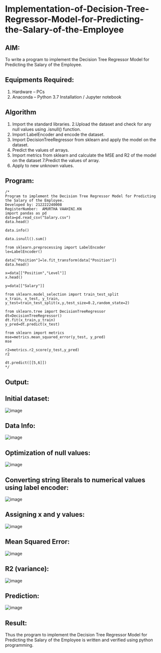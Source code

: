 # Implementation-of-Decision-Tree-Regressor-Model-for-Predicting-the-Salary-of-the-Employee

## AIM:
To write a program to implement the Decision Tree Regressor Model for Predicting the Salary of the Employee.

## Equipments Required:
1. Hardware – PCs
2. Anaconda – Python 3.7 Installation / Jupyter notebook

## Algorithm
1. Import the standard libraries.
2.Upload the dataset and check for any null values using .isnull() function. 
3. Import LabelEncoder and encode the dataset.
4. Import DecisionTreeRegressor from sklearn and apply the model on the dataset.
5. Predict the values of arrays.
6. Import metrics from sklearn and calculate the MSE and R2 of the model on the dataset
7.Predict the values of array.
8. Apply to new unknown values.

## Program:
```
/*
Program to implement the Decision Tree Regressor Model for Predicting the Salary of the Employee.
Developed by: 212222240008
RegisterNumber:  AMURTHA VAAHINI.KN
import pandas as pd
data=pd.read_csv("Salary.csv")
data.head()

data.info()

data.isnull().sum()

from sklearn.preprocessing import LabelEncoder
le=LabelEncoder()

data["Position"]=le.fit_transform(data["Position"])
data.head()

x=data[["Position","Level"]]
x.head()

y=data[["Salary"]]

from sklearn.model_selection import train_test_split
x_train, x_test, y_train, y_test=train_test_split(x,y,test_size=0.2,random_state=2)

from sklearn.tree import DecisionTreeRegressor
dt=DecisionTreeRegressor()
dt.fit(x_train,y_train)
y_pred=dt.predict(x_test)

from sklearn import metrics
mse=metrics.mean_squared_error(y_test, y_pred)
mse

r2=metrics.r2_score(y_test,y_pred)
r2

dt.predict([[5,6]])
*/
```

## Output:
## Initial dataset:
![image](https://github.com/amurthavaahininagarajan/Implementation-of-Decision-Tree-Regressor-Model-for-Predicting-the-Salary-of-the-Employee/assets/118679102/0f58e638-9710-4895-853b-7a1d13c62214)
## Data Info:
![image](https://github.com/amurthavaahininagarajan/Implementation-of-Decision-Tree-Regressor-Model-for-Predicting-the-Salary-of-the-Employee/assets/118679102/8a24b439-c2a3-4320-be50-f4d7f41398aa)
## Optimization of null values:
![image](https://github.com/amurthavaahininagarajan/Implementation-of-Decision-Tree-Regressor-Model-for-Predicting-the-Salary-of-the-Employee/assets/118679102/674f1b5e-ead4-49a2-bc9a-6958f1e35394)
## Converting string literals to numerical values using label encoder:
![image](https://github.com/amurthavaahininagarajan/Implementation-of-Decision-Tree-Regressor-Model-for-Predicting-the-Salary-of-the-Employee/assets/118679102/f09cd7df-ab02-4044-84b3-e4c67a2aa7af)
## Assigning x and y values:
![image](https://github.com/amurthavaahininagarajan/Implementation-of-Decision-Tree-Regressor-Model-for-Predicting-the-Salary-of-the-Employee/assets/118679102/c60bad84-e5a7-4f14-93e6-c539d3266612)
## Mean Squared Error:
![image](https://github.com/amurthavaahininagarajan/Implementation-of-Decision-Tree-Regressor-Model-for-Predicting-the-Salary-of-the-Employee/assets/118679102/6668e9fa-46b2-44b3-9bbe-6466f9661431)
## R2 (variance):
![image](https://github.com/amurthavaahininagarajan/Implementation-of-Decision-Tree-Regressor-Model-for-Predicting-the-Salary-of-the-Employee/assets/118679102/c50e5c92-d785-4a30-b344-64ddcf8cad0d)
## Prediction:
![image](https://github.com/amurthavaahininagarajan/Implementation-of-Decision-Tree-Regressor-Model-for-Predicting-the-Salary-of-the-Employee/assets/118679102/acc5d9f5-e988-45fa-999c-a7dd0efa5ec5)


## Result:
Thus the program to implement the Decision Tree Regressor Model for Predicting the Salary of the Employee is written and verified using python programming.
